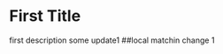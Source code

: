 # First Title 
first description
some update1
##local matchin change 1
<!-- some changes made by ibsa -->

